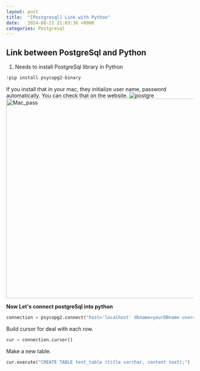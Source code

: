```yaml
---
layout: post
title:  "[Postgresql] Link with Python"
date:   2024-08-21 21:03:36 +0900
categories: Postgresql
---
```


## Link between PostgreSql and Python

1. Needs to install PostgreSql library in Python

```python
!pip install psycopg2-binary
```
If you install that in your mac, they initialize user name, password automatically.
You can check that on the website.
![postgre](https://postgresapp.com/)  
<img width="535" alt="Mac_pass" src="https://github.com/user-attachments/assets/d564379d-f695-45de-be57-d5e2f7304702">

**Now Let's connect postgreSql into python**
```python
connection = psycopg2.connect("host='localhost' dbname=yourDBname user=Yourmacusername password=none port=5432")
```
Build cursor for deal with each row.
```python
cur = connection.cursor()
```
Make a new table.
```python
cur.execute("CREATE TABLE test_table (title varchar, content text);") 
```
